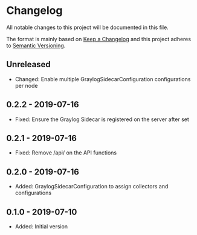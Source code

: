 # Changelog

All notable changes to this project will be documented in this file.

The format is mainly based on [Keep a Changelog](http://keepachangelog.com/)
and this project adheres to [Semantic Versioning](http://semver.org/).

## Unreleased

* Changed: Enable multiple GraylogSidecarConfiguration configurations per node

## 0.2.2 - 2019-07-16

* Fixed: Ensure the Graylog Sidecar is registered on the server after set

## 0.2.1 - 2019-07-16

* Fixed: Remove /api/ on the API functions

## 0.2.0 - 2019-07-16

* Added: GraylogSidecarConfiguration to assign collectors and configurations

## 0.1.0 - 2019-07-10

* Added: Initial version
